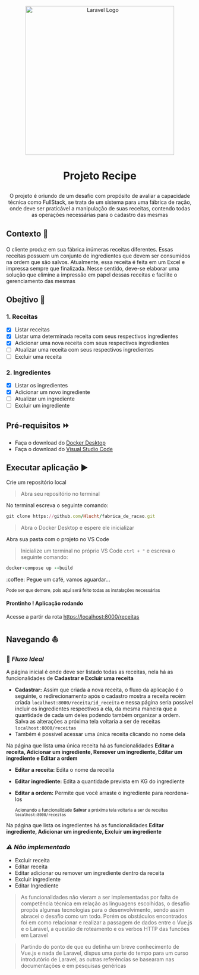 <p align="center"><a href="https://laravel.com" target="_blank"><img src="https://raw.githubusercontent.com/laravel/art/master/logo-lockup/5%20SVG/2%20CMYK/1%20Full%20Color/laravel-logolockup-cmyk-red.svg" width="400" alt="Laravel Logo"></a></p>

# <p align="center">Projeto Recipe</p>

<p align="center">O projeto é oriundo de um desafio com propósito de avaliar a capacidade técnica como FullStack, se trata de um sistema para uma fábrica de ração, onde deve ser praticável a manipulação de suas receitas, contendo todas as operações necessárias para o cadastro das mesmas</p>  
  
  ## <p>Contexto :blue_book:</p>
<p>O cliente produz em sua fábrica inúmeras receitas diferentes. Essas receitas possuem um conjunto de ingredientes que devem ser consumidos na ordem que são salvos. Atualmente, essa receita é feita em um Excel e impressa sempre que finalizada. Nesse sentido, deve-se elaborar uma solução que elimine a impressão em papel dessas receitas e facilite o gerenciamento das mesmas</p>  
  
  ## <p>Obejtivo :triangular_flag_on_post:</p>
### 1. Receitas
- [x] Listar receitas
- [x] Listar uma determinada receita com seus respectivos ingredientes 
- [x] Adicionar uma nova receita com seus respectivos ingredientes
- [ ] Atualizar uma receita com seus respectivos ingredientes
- [ ] Excluir uma receita
    
### 2. Ingredientes
- [x] Listar os ingredientes
- [x] Adicionar um novo ingrediente
- [ ] Atualizar um ingrediente
- [ ] Excluir um ingrediente  
  
## Pré-requisitos :fast_forward:
 - Faça o download do [Docker Desktop](https://www.docker.com/products/docker-desktop/)
 - Faça o download do [Visual Studio Code](https://code.visualstudio.com/download)  
   
## Executar aplicação :arrow_forward:
Crie um repositório local 
> Abra seu repositório no terminal

No terminal escreva o seguinte comando: 
```ruby
git clone https://github.com/Hlucht/fabrica_de_racao.git
```
> Abra o Docker Desktop e espere ele inicializar

Abra sua pasta com o projeto no VS Code
> Inicialize um terminal no próprio VS Code `ctrl + "` e escreva o seguinte comando: 

```ruby
docker-compose up --build
```
<p> :coffee: Pegue um café, vamos aguardar...</p> 

<sup>Pode ser que demore, pois aqui será feito todas as instalações necessárias</sup>

#### Prontinho ! Aplicação rodando

Acesse a partir da rota [https://localhost:8000/receitas](https://localhost:8000/receitas)  
  
## Navegando :sailboat:
###  :rocket: *Fluxo Ideal*  
A página inicial é onde deve ser listado todas as receitas, nela há as funcionalidades de **Cadastrar e Excluir uma receita**  
  
  - **Cadastrar:** Assim que criada a nova receita, o fluxo da aplicação é o seguinte, o redirecionamento após o cadastro mostra a receita recém criada `localhost:8000/receita/id_receita` e nessa página seria possível incluir os ingredientes respectivos a ela, da mesma maneira que a quantidade de cada um deles podendo também organizar a ordem. Salva as alterações a próxima tela voltaria a ser de receitas `localhost:8000/receitas`  
  - Também é possível acessar uma única receita clicando no nome dela  
    
  Na página que lista uma única receita há as funcionalidades **Editar a receita, Adicionar um ingrediente, Remover um ingrediente, Editar um ingrediente e Editar a ordem**  
    
   - **Editar a receita:** Edita o nome da receita
   - **Editar ingrediente:** Edita a quantidade prevista em KG do ingrediente
   - **Editar a ordem:** Permite que você arraste o ingrediente para reordena-los  

      <sup>Acionando a funcionalidade **Salvar** a próxima tela voltaria a ser de receitas `localhost:8000/receitas`</sup> 
      
  Na página que lista os ingredientes há as funcionalidades **Editar ingrediente, Adicionar um ingrediente, Excluir um ingrediente**
  
    
### *:warning: Não implementado*  
- Excluir receita
- Editar receita
- Editar adicionar ou remover um ingrediente dentro da receita 
- Excluir ingrediente
- Editar Ingrediente
    
> As funcionalidades não vieram a ser implementadas por falta de competência técnica em relação as linguagens escolhidas, o desafio propôs algumas tecnologias para o desenvolvimento, sendo assim abracei o desafio como um todo. Porém os obstáculos encontrados foi em como relacionar e realizar a passagem de dados entre o Vue.js e o Laravel, a questão de roteamento e os verbos HTTP das funcões em Laravel  

> Partindo do ponto de que eu detinha um breve conhecimento de Vue.js e nada de Laravel, dispus uma parte do tempo para um curso introdutório de Laravel, as outras referências se basearam nas documentações e em pesquisas genéricas
